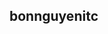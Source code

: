 ## bonnguyenitc

<!-- ![bonnguyenitc's github stats](https://github-readme-stats.vercel.app/api?username=bonnguyenitc&count_private=true&show_icons=true&theme=radical) -->

<!-- - 👋 Hi, I’m @bonnguyenitc
- 👀 I’m interested in ...
- 🌱 I’m currently learning ...
- 💞️ I’m looking to collaborate on ...
- 📫 How to reach me ... -->

<!---
bonnguyenitc/bonnguyenitc is a ✨ special ✨ repository because its `README.md` (this file) appears on your GitHub profile.
You can click the Preview link to take a look at your changes.
--->
